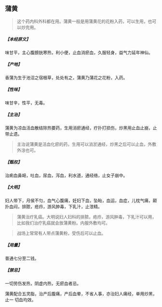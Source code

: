 ## 蒲黄

> 这个药内科外科都在用。蒲黄一般是用蒲黄花的花粉入药，可以生用，也可以炒完用。

##### 【本经原文】
味甘平，主心腹膀胱寒热，利小便，止血消瘀血，久服轻身，益气力延年神仙。
##### 【产地】
香蒲为生于池沼之宿根草，处处有之，蒲黄乃蒲花之花粉，入药。
##### 【性味】
味甘辛，性平，无毒。
##### 【主治】
蒲黄为凉血活血散结除热要药，生用消瘀通经，疗扑打损伤，炒黑用止血止崩，止带止遗。

> 主治说蒲黄是活血化瘀的药，生用可以消淤通经，炒黑之后可以止血，外敷外涂也可。

##### 【甄权】
治痢血鼻衄，吐血，尿血，泻血，利水道，通经络，止女子崩中。
##### 【大明】
妇人带下，月侯不匀，血气心腹痛，妊妇下血，坠眙，血运，血症，儿枕气痛，颠扑血闷，排脓，疮疖，游风肿毒，下乳汁，止泄精。

> 蒲黄治疗乳癌。大明说妇人妇科的排脓，疮疖，游风肿毒，下乳汁可以用，比如我们治疗乳癌就会放蒲黄粉。内服外敷均可。

> 战场上常常有人带点蒲黄粉，受伤后可以止血。

##### 【用量】
普通七分至二钱。
##### 【禁忌】
一切劳伤发热，阴虚内热，无瘀血者忌。

蒲黄配合五灵脂，治产后腹痛，产后血晕，不省人事，亦治妇人痛经，单用炒黑，止一
切血均效。